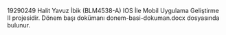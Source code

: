 19290249 Halit Yavuz İbik (BLM4538-A) IOS İle Mobil Uygulama Geliştirme II projesidir.
Dönem başı dokümanı donem-basi-dokuman.docx dosyasında bulunur.
